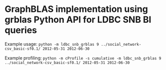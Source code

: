 # GraphBLAS implementation using grblas Python API for LDBC SNB BI queries

Example usage:
`python -m ldbc_snb_grblas 9 ../social_network-csv_basic-sf0.1/ 2012-05-31 2012-06-30`

Example profiling:
`python -m cProfile -s cumulative -m ldbc_snb_grblas 9 ../social_network-csv_basic-sf0.1/ 2012-05-31 2012-06-30`